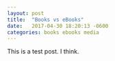 ```yaml
---
layout: post
title:  "Books vs eBooks"
date:   2017-04-30 18:20:13 -0600
categories: books ebooks media
---
```


This is a test post. I think.
